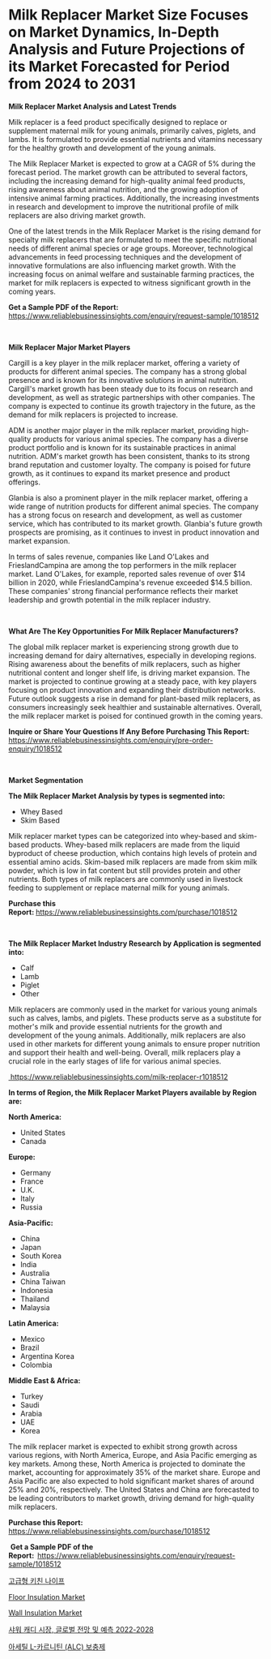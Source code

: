<p><h1>Milk Replacer Market Size Focuses on Market Dynamics, In-Depth Analysis and Future Projections of its Market Forecasted for Period from 2024 to 2031</h1></p><p><strong>Milk Replacer Market Analysis and Latest Trends</strong></p>
<p><p>Milk replacer is a feed product specifically designed to replace or supplement maternal milk for young animals, primarily calves, piglets, and lambs. It is formulated to provide essential nutrients and vitamins necessary for the healthy growth and development of the young animals.</p><p>The Milk Replacer Market is expected to grow at a CAGR of 5% during the forecast period. The market growth can be attributed to several factors, including the increasing demand for high-quality animal feed products, rising awareness about animal nutrition, and the growing adoption of intensive animal farming practices. Additionally, the increasing investments in research and development to improve the nutritional profile of milk replacers are also driving market growth.</p><p>One of the latest trends in the Milk Replacer Market is the rising demand for specialty milk replacers that are formulated to meet the specific nutritional needs of different animal species or age groups. Moreover, technological advancements in feed processing techniques and the development of innovative formulations are also influencing market growth. With the increasing focus on animal welfare and sustainable farming practices, the market for milk replacers is expected to witness significant growth in the coming years.</p></p>
<p><strong>Get a Sample PDF of the Report:&nbsp;</strong> <a href="https://www.reliablebusinessinsights.com/enquiry/request-sample/1018512">https://www.reliablebusinessinsights.com/enquiry/request-sample/1018512</a></p>
<p>&nbsp;</p>
<p><strong>Milk Replacer Major Market Players</strong></p>
<p><p>Cargill is a key player in the milk replacer market, offering a variety of products for different animal species. The company has a strong global presence and is known for its innovative solutions in animal nutrition. Cargill's market growth has been steady due to its focus on research and development, as well as strategic partnerships with other companies. The company is expected to continue its growth trajectory in the future, as the demand for milk replacers is projected to increase.</p><p>ADM is another major player in the milk replacer market, providing high-quality products for various animal species. The company has a diverse product portfolio and is known for its sustainable practices in animal nutrition. ADM's market growth has been consistent, thanks to its strong brand reputation and customer loyalty. The company is poised for future growth, as it continues to expand its market presence and product offerings.</p><p>Glanbia is also a prominent player in the milk replacer market, offering a wide range of nutrition products for different animal species. The company has a strong focus on research and development, as well as customer service, which has contributed to its market growth. Glanbia's future growth prospects are promising, as it continues to invest in product innovation and market expansion.</p><p>In terms of sales revenue, companies like Land O'Lakes and FrieslandCampina are among the top performers in the milk replacer market. Land O'Lakes, for example, reported sales revenue of over $14 billion in 2020, while FrieslandCampina's revenue exceeded $14.5 billion. These companies' strong financial performance reflects their market leadership and growth potential in the milk replacer industry.</p></p>
<p>&nbsp;</p>
<p><strong>What Are The Key Opportunities For Milk Replacer Manufacturers?</strong></p>
<p><p>The global milk replacer market is experiencing strong growth due to increasing demand for dairy alternatives, especially in developing regions. Rising awareness about the benefits of milk replacers, such as higher nutritional content and longer shelf life, is driving market expansion. The market is projected to continue growing at a steady pace, with key players focusing on product innovation and expanding their distribution networks. Future outlook suggests a rise in demand for plant-based milk replacers, as consumers increasingly seek healthier and sustainable alternatives. Overall, the milk replacer market is poised for continued growth in the coming years.</p></p>
<p><strong>Inquire or Share Your Questions If Any Before Purchasing This Report:</strong> <a href="https://www.reliablebusinessinsights.com/enquiry/pre-order-enquiry/1018512">https://www.reliablebusinessinsights.com/enquiry/pre-order-enquiry/1018512</a></p>
<p>&nbsp;</p>
<p><strong>Market Segmentation</strong></p>
<p><strong>The Milk Replacer Market Analysis by types is segmented into:</strong></p>
<p><ul><li>Whey Based</li><li>Skim Based</li></ul></p>
<p><p>Milk replacer market types can be categorized into whey-based and skim-based products. Whey-based milk replacers are made from the liquid byproduct of cheese production, which contains high levels of protein and essential amino acids. Skim-based milk replacers are made from skim milk powder, which is low in fat content but still provides protein and other nutrients. Both types of milk replacers are commonly used in livestock feeding to supplement or replace maternal milk for young animals.</p></p>
<p><strong>Purchase this Report:&nbsp;</strong><a href="https://www.reliablebusinessinsights.com/purchase/1018512">https://www.reliablebusinessinsights.com/purchase/1018512</a></p>
<p>&nbsp;</p>
<p><strong>The Milk Replacer Market Industry Research by Application is segmented into:</strong></p>
<p><ul><li>Calf</li><li>Lamb</li><li>Piglet</li><li>Other</li></ul></p>
<p><p>Milk replacers are commonly used in the market for various young animals such as calves, lambs, and piglets. These products serve as a substitute for mother's milk and provide essential nutrients for the growth and development of the young animals. Additionally, milk replacers are also used in other markets for different young animals to ensure proper nutrition and support their health and well-being. Overall, milk replacers play a crucial role in the early stages of life for various animal species.</p></p>
<p><a href="https://www.reliablebusinessinsights.com/milk-replacer-r1018512">&nbsp;https://www.reliablebusinessinsights.com/milk-replacer-r1018512</a></p>
<p><strong>In terms of Region, the Milk Replacer Market Players available by Region are:</strong></p>
<p>
    <p> <strong> North America: </strong>
        <ul>
            <li>United States</li>
            <li>Canada</li>
        </ul>
        </p> 
    <p> <strong> Europe: </strong>
        <ul>
            <li>Germany</li>
            <li>France</li>
            <li>U.K.</li>
            <li>Italy</li>
            <li>Russia</li>
        </ul>
        </p> 
    <p> <strong> Asia-Pacific: </strong>
        <ul>
            <li>China</li>
            <li>Japan</li>
            <li>South Korea</li>
            <li>India</li>
            <li>Australia</li>
            <li>China Taiwan</li>
            <li>Indonesia</li>
            <li>Thailand</li>
            <li>Malaysia</li>
        </ul>
        </p> 
    <p> <strong> Latin America: </strong>
        <ul>
            <li>Mexico</li>
            <li>Brazil</li>
            <li>Argentina Korea</li>
            <li>Colombia</li>
        </ul>
        </p> 
    <p> <strong> Middle East & Africa: </strong>
        <ul>
            <li>Turkey</li>
            <li>Saudi</li>
            <li>Arabia</li>
            <li>UAE</li>
            <li>Korea</li>
        </ul>
    </p>
    </p>
<p><p>The milk replacer market is expected to exhibit strong growth across various regions, with North America, Europe, and Asia Pacific emerging as key markets. Among these, North America is projected to dominate the market, accounting for approximately 35% of the market share. Europe and Asia Pacific are also expected to hold significant market shares of around 25% and 20%, respectively. The United States and China are forecasted to be leading contributors to market growth, driving demand for high-quality milk replacers.</p></p>
<p><strong>Purchase this Report: </strong><a href="https://www.reliablebusinessinsights.com/purchase/1018512">https://www.reliablebusinessinsights.com/purchase/1018512</a></p>
<p>&nbsp;<strong>Get a Sample PDF of the Report:&nbsp;&nbsp;</strong><a href="https://www.reliablebusinessinsights.com/enquiry/request-sample/1018512">https://www.reliablebusinessinsights.com/enquiry/request-sample/1018512</a></p>
<p><strong></strong></p>
<p><p><a href="https://medium.com/@elod.85/%EA%B3%A0%EA%B8%89-%EC%A3%BC%EB%B0%A9-%EC%B9%BC-%EC%8B%9C%EC%9E%A5-%EA%B2%BD%EC%9F%81-%EB%B6%84%EC%84%9D-%EC%8B%9C%EC%9E%A5-%EB%8F%99%ED%96%A5-%EB%B0%8F-2031%EB%85%84%EA%B9%8C%EC%A7%80%EC%9D%98-%EC%98%88%EC%B8%A1-6dd9426acbc3">고급형 키친 나이프</a></p><p><a href="https://github.com/airdrophunter675/Market-Research-Report-List-1/blob/main/floor-insulation-market.md">Floor Insulation Market</a></p><p><a href="https://github.com/ayamsauke86/Market-Research-Report-List-1/blob/main/wall-insulation-market.md">Wall Insulation Market</a></p><p><a href="https://github.com/vseigx30c9a1j/Market-Research-Report-List-3/blob/main/8930259131207.md">샤워 캐디 시장, 글로벌 전망 및 예측 2022-2028</a></p><p><a href="https://medium.com/@axintepreda1/%EC%95%84%EC%84%B8%ED%8B%B8-l-%EC%B9%B4%EB%A5%B4%EB%8B%88%ED%8B%B4-alc-%EB%B3%B4%EC%B6%A9%EC%A0%9C-%EC%8B%9C%EC%9E%A5-%EC%9D%B8%EC%82%AC%EC%9D%B4%ED%8A%B8-%EC%8B%9C%EC%9E%A5-%EB%8F%99%ED%96%A5-%EC%84%B1%EC%9E%A5-2024%EB%85%84%EB%B6%80%ED%84%B0-2031%EB%85%84%EA%B9%8C%EC%A7%80-%EC%98%88%EC%B8%A1-ac2e3e3f08b9">아세틸 L-카르니틴 (ALC) 보충제</a></p></p>